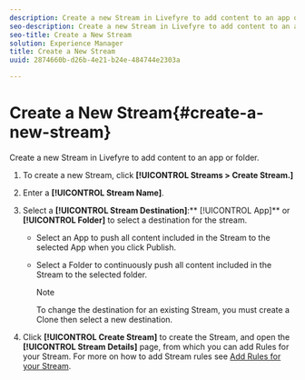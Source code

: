 ```yaml
---
description: Create a new Stream in Livefyre to add content to an app or folder.
seo-description: Create a new Stream in Livefyre to add content to an app or folder.
seo-title: Create a New Stream
solution: Experience Manager
title: Create a New Stream
uuid: 2874660b-d26b-4e21-b24e-484744e2303a

---
```


# Create a New Stream{#create-a-new-stream}

Create a new Stream in Livefyre to add content to an app or folder.

1. To create a new Stream, click **[!UICONTROL Streams > Create Stream.]**
1. Enter a **[!UICONTROL Stream Name]**.
1. Select a **[!UICONTROL Stream Destination]**:** [!UICONTROL App]** or **[!UICONTROL Folder]** to select a destination for the stream.

    * Select an App to push all content included in the Stream to the selected App when you click Publish.
    * Select a Folder to continuously push all content included in the Stream to the selected folder.

       >[!NOTE]
       >
       >To change the destination for an existing Stream, you must create a Clone then select a new destination.

1. Click **[!UICONTROL Create Stream]** to create the Stream, and open the **[!UICONTROL Stream Details]** page, from which you can add Rules for your Stream. For more on how to add Stream rules see [Add Rules for your Stream](../c-streams/t-add-rules-for-your-stream.md#t_add_rules_for_your_stream).

